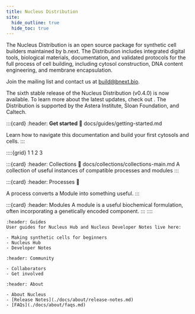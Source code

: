```yaml
---
title: Nucleus Distribution
site:
  hide_outline: true
  hide_toc: true
---
```



The Nucleus Distribution is an open source package for synthetic cell builders maintained by b.next. The Distribution includes integrated digital tools, biological materials, documentation, and validated protocols for the full process of cell building, including cytosol construction, DNA content engineering, and membrane encapsulation. 

Join the mailing list and contact us at build@bnext.bio.

The sixth stable release of the Nucleus Distribution (v0.4.0) is now available. To learn more about the latest updates, check out [](./docs/about/release-notes/release-notes-v0_4_0.md). The Distribution is supported by the Astera Institute, Sloan Foundation, and Caltech.

:::{card} 
:header: **Get started** 
:link: docs/guides/getting-started.md

Learn how to navigate this documentation and build your first cytosols and cells.
:::

::::{grid} 1 1 2 3

:::{card}
:header: Collections
:link: docs/collections/collections-main.md
A collection of useful instances of compatible processes and modules
:::

:::{card}
:header: Processes
:link:

A process converts a Module into something useful.
:::

:::{card}
:header: Modules
A module is a useful biochemical formulation, often incorporating a genetically encoded component. 
:::
::::

```{card} 
:header: Guides
User guides for Nucleus Hub and Nucleus Developer Notes live here:

- Making synthetic cells for beginners
- Nucleus Hub
- Developer Notes
```

```{card} 
:header: Community

- Collaborators
- Get involved
```

```{card} 
:header: About

- About Nucleus
- [Release Notes](./docs/about/release-notes.md)
- [FAQs](./docs/about/faqs.md)
```